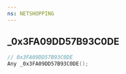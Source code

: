 ```yaml
---
ns: NETSHOPPING
---
```

## _0x3FA09DD57B93C0DE

```c
// 0x3FA09DD57B93C0DE
Any _0x3FA09DD57B93C0DE();
```

